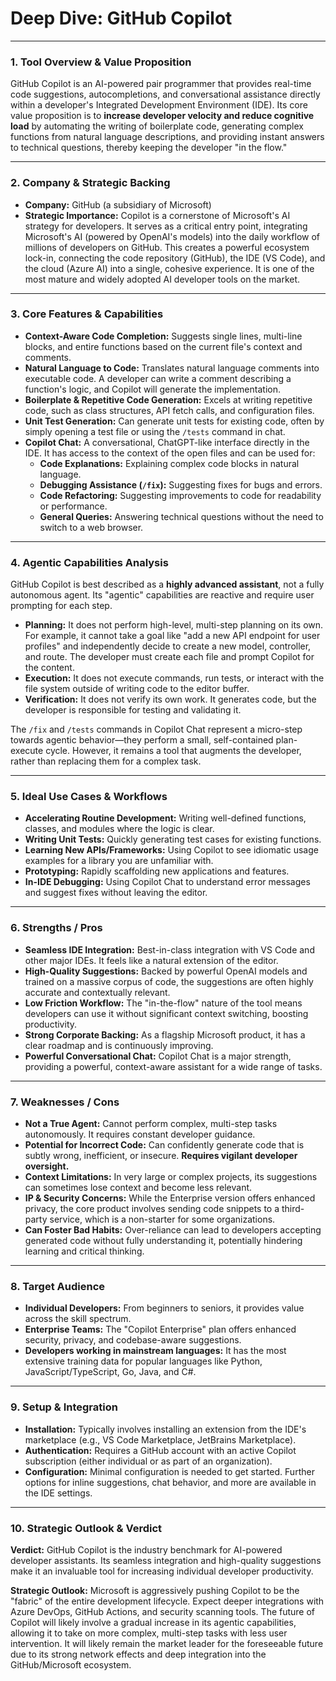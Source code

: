 
# Deep Dive: GitHub Copilot

---

### **1. Tool Overview & Value Proposition**

GitHub Copilot is an AI-powered pair programmer that provides real-time code suggestions, autocompletions, and conversational assistance directly within a developer's Integrated Development Environment (IDE). Its core value proposition is to **increase developer velocity and reduce cognitive load** by automating the writing of boilerplate code, generating complex functions from natural language descriptions, and providing instant answers to technical questions, thereby keeping the developer "in the flow."

---

### **2. Company & Strategic Backing**

*   **Company:** GitHub (a subsidiary of Microsoft)
*   **Strategic Importance:** Copilot is a cornerstone of Microsoft's AI strategy for developers. It serves as a critical entry point, integrating Microsoft's AI (powered by OpenAI's models) into the daily workflow of millions of developers on GitHub. This creates a powerful ecosystem lock-in, connecting the code repository (GitHub), the IDE (VS Code), and the cloud (Azure AI) into a single, cohesive experience. It is one of the most mature and widely adopted AI developer tools on the market.

---

### **3. Core Features & Capabilities**

*   **Context-Aware Code Completion:** Suggests single lines, multi-line blocks, and entire functions based on the current file's context and comments.
*   **Natural Language to Code:** Translates natural language comments into executable code. A developer can write a comment describing a function's logic, and Copilot will generate the implementation.
*   **Boilerplate & Repetitive Code Generation:** Excels at writing repetitive code, such as class structures, API fetch calls, and configuration files.
*   **Unit Test Generation:** Can generate unit tests for existing code, often by simply opening a test file or using the `/tests` command in chat.
*   **Copilot Chat:** A conversational, ChatGPT-like interface directly in the IDE. It has access to the context of the open files and can be used for:
    *   **Code Explanations:** Explaining complex code blocks in natural language.
    *   **Debugging Assistance (`/fix`):** Suggesting fixes for bugs and errors.
    *   **Code Refactoring:** Suggesting improvements to code for readability or performance.
    *   **General Queries:** Answering technical questions without the need to switch to a web browser.

---

### **4. Agentic Capabilities Analysis**

GitHub Copilot is best described as a **highly advanced assistant**, not a fully autonomous agent. Its "agentic" capabilities are reactive and require user prompting for each step.

*   **Planning:** It does not perform high-level, multi-step planning on its own. For example, it cannot take a goal like "add a new API endpoint for user profiles" and independently decide to create a new model, controller, and route. The developer must create each file and prompt Copilot for the content.
*   **Execution:** It does not execute commands, run tests, or interact with the file system outside of writing code to the editor buffer.
*   **Verification:** It does not verify its own work. It generates code, but the developer is responsible for testing and validating it.

The `/fix` and `/tests` commands in Copilot Chat represent a micro-step towards agentic behavior—they perform a small, self-contained plan-execute cycle. However, it remains a tool that augments the developer, rather than replacing them for a complex task.

---

### **5. Ideal Use Cases & Workflows**

*   **Accelerating Routine Development:** Writing well-defined functions, classes, and modules where the logic is clear.
*   **Writing Unit Tests:** Quickly generating test cases for existing functions.
*   **Learning New APIs/Frameworks:** Using Copilot to see idiomatic usage examples for a library you are unfamiliar with.
*   **Prototyping:** Rapidly scaffolding new applications and features.
*   **In-IDE Debugging:** Using Copilot Chat to understand error messages and suggest fixes without leaving the editor.

---

### **6. Strengths / Pros**

*   **Seamless IDE Integration:** Best-in-class integration with VS Code and other major IDEs. It feels like a natural extension of the editor.
*   **High-Quality Suggestions:** Backed by powerful OpenAI models and trained on a massive corpus of code, the suggestions are often highly accurate and contextually relevant.
*   **Low Friction Workflow:** The "in-the-flow" nature of the tool means developers can use it without significant context switching, boosting productivity.
*   **Strong Corporate Backing:** As a flagship Microsoft product, it has a clear roadmap and is continuously improving.
*   **Powerful Conversational Chat:** Copilot Chat is a major strength, providing a powerful, context-aware assistant for a wide range of tasks.

---

### **7. Weaknesses / Cons**

*   **Not a True Agent:** Cannot perform complex, multi-step tasks autonomously. It requires constant developer guidance.
*   **Potential for Incorrect Code:** Can confidently generate code that is subtly wrong, inefficient, or insecure. **Requires vigilant developer oversight.**
*   **Context Limitations:** In very large or complex projects, its suggestions can sometimes lose context and become less relevant.
*   **IP & Security Concerns:** While the Enterprise version offers enhanced privacy, the core product involves sending code snippets to a third-party service, which is a non-starter for some organizations.
*   **Can Foster Bad Habits:** Over-reliance can lead to developers accepting generated code without fully understanding it, potentially hindering learning and critical thinking.

---

### **8. Target Audience**

*   **Individual Developers:** From beginners to seniors, it provides value across the skill spectrum.
*   **Enterprise Teams:** The "Copilot Enterprise" plan offers enhanced security, privacy, and codebase-aware suggestions.
*   **Developers working in mainstream languages:** It has the most extensive training data for popular languages like Python, JavaScript/TypeScript, Go, Java, and C#.

---

### **9. Setup & Integration**

*   **Installation:** Typically involves installing an extension from the IDE's marketplace (e.g., VS Code Marketplace, JetBrains Marketplace).
*   **Authentication:** Requires a GitHub account with an active Copilot subscription (either individual or as part of an organization).
*   **Configuration:** Minimal configuration is needed to get started. Further options for inline suggestions, chat behavior, and more are available in the IDE settings.

---

### **10. Strategic Outlook & Verdict**

**Verdict:** GitHub Copilot is the industry benchmark for AI-powered developer assistants. Its seamless integration and high-quality suggestions make it an invaluable tool for increasing individual developer productivity.

**Strategic Outlook:** Microsoft is aggressively pushing Copilot to be the "fabric" of the entire development lifecycle. Expect deeper integrations with Azure DevOps, GitHub Actions, and security scanning tools. The future of Copilot will likely involve a gradual increase in its agentic capabilities, allowing it to take on more complex, multi-step tasks with less user intervention. It will likely remain the market leader for the foreseeable future due to its strong network effects and deep integration into the GitHub/Microsoft ecosystem.
